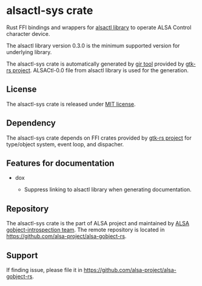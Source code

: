 # alsactl-sys crate

Rust FFI bindings and wrappers for [alsactl library](https://github.com/alsa-project/alsa-gobject) to
operate ALSA Control character device.

The alsactl library version 0.3.0 is the minimum supported version for underlying library.

The alsactl-sys crate is automatically generated by [gir tool](https://gtk-rs.org/gir/book/) provided
by [gtk-rs project](https://gtk-rs.org/). ALSACtl-0.0 file from alsactl library is used for the
generation.

## License

The alsactl-sys crate is released under [MIT license](https://spdx.org/licenses/MIT.html).

## Dependency

The alsactl-sys crate depends on FFI crates provided by [gtk-rs project](https://gtk-rs.org/) for
type/object system, event loop, and dispacher.

## Features for documentation

* dox

   * Suppress linking to alsactl library when generating documentation.

## Repository

The alsactl-sys crate is the part of ALSA project and maintained by
[ALSA gobject-introspection team](https://alsa-project.github.io/gobject-introspection-docs/).
The remote repository is located in <https://github.com/alsa-project/alsa-gobject-rs>.

## Support

If finding issue, please file it in <https://github.com/alsa-project/alsa-gobject-rs>.
